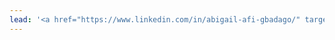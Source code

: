 ```yaml
---
lead: '<a href="https://www.linkedin.com/in/abigail-afi-gbadago/" target="_blank">Senior Software Engineer and Developer Advocate</a>'
---
```

